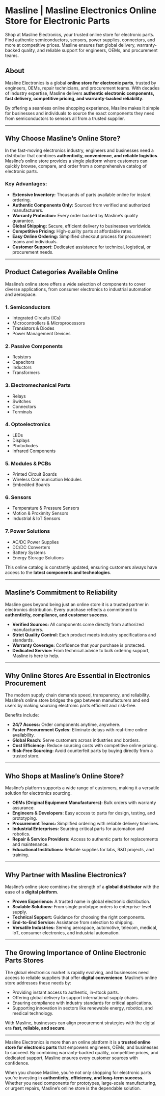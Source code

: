 # Masline | Masline Electronics Online Store for Electronic Parts
Shop at Masline Electronics, your trusted online store for electronic parts. Find authentic semiconductors, sensors, power supplies, connectors, and more at competitive prices. Masline ensures fast global delivery, warranty-backed quality, and reliable support for engineers, OEMs, and procurement teams.

## About
Masline Electronics is a global **online store for electronic parts**, trusted by engineers, OEMs, repair technicians, and procurement teams. With decades of industry expertise, Masline delivers **authentic electronic components, fast delivery, competitive pricing, and warranty-backed reliability**.  

By offering a seamless online shopping experience, Masline makes it simple for businesses and individuals to source the exact components they need from semiconductors to sensors all from a trusted supplier.

---

## Why Choose Masline’s Online Store?

In the fast-moving electronics industry, engineers and businesses need a distributor that combines **authenticity, convenience, and reliable logistics**. Masline’s online store provides a single platform where customers can quickly browse, compare, and order from a comprehensive catalog of electronic parts.  

### Key Advantages:
- **Extensive Inventory:** Thousands of parts available online for instant ordering.  
- **Authentic Components Only:** Sourced from verified and authorized manufacturers.  
- **Warranty Protection:** Every order backed by Masline’s quality guarantee.  
- **Global Shipping:** Secure, efficient delivery to businesses worldwide.  
- **Competitive Pricing:** High-quality parts at affordable rates.  
- **Easy Online Ordering:** Simplified checkout process for procurement teams and individuals.  
- **Customer Support:** Dedicated assistance for technical, logistical, or procurement needs.  

---

## Product Categories Available Online
Masline’s online store offers a wide selection of components to cover diverse applications, from consumer electronics to industrial automation and aerospace.  

### 1. **Semiconductors**
- Integrated Circuits (ICs)  
- Microcontrollers & Microprocessors  
- Transistors & Diodes  
- Power Management Devices  

### 2. **Passive Components**
- Resistors  
- Capacitors  
- Inductors  
- Transformers  

### 3. **Electromechanical Parts**
- Relays  
- Switches  
- Connectors  
- Terminals  

### 4. **Optoelectronics**
- LEDs  
- Displays  
- Photodiodes  
- Infrared Components  

### 5. **Modules & PCBs**
- Printed Circuit Boards  
- Wireless Communication Modules  
- Embedded Boards  

### 6. **Sensors**
- Temperature & Pressure Sensors  
- Motion & Proximity Sensors  
- Industrial & IoT Sensors  

### 7. **Power Solutions**
- AC/DC Power Supplies  
- DC/DC Converters  
- Battery Systems  
- Energy Storage Solutions  

This online catalog is constantly updated, ensuring customers always have access to the **latest components and technologies**.

---

## Masline’s Commitment to Reliability
Masline goes beyond being just an online store it is a trusted partner in electronics distribution. Every purchase reflects a commitment to **authenticity, compliance, and customer success**.  

- **Verified Sources:** All components come directly from authorized manufacturers.  
- **Strict Quality Control:** Each product meets industry specifications and standards.  
- **Warranty Coverage:** Confidence that your purchase is protected.  
- **Dedicated Service:** From technical advice to bulk ordering support, Masline is here to help.  

---

## Why Online Stores Are Essential in Electronics Procurement
The modern supply chain demands speed, transparency, and reliability. Masline’s online store bridges the gap between manufacturers and end users by making sourcing electronic parts efficient and risk-free.  

Benefits include:  
- **24/7 Access:** Order components anytime, anywhere.  
- **Faster Procurement Cycles:** Eliminate delays with real-time online availability.  
- **Global Reach:** Serve customers across industries and borders.  
- **Cost Efficiency:** Reduce sourcing costs with competitive online pricing.  
- **Risk-Free Sourcing:** Avoid counterfeit parts by buying directly from a trusted store.  

---

## Who Shops at Masline’s Online Store?
Masline’s platform supports a wide range of customers, making it a versatile solution for electronics sourcing.  

- **OEMs (Original Equipment Manufacturers):** Bulk orders with warranty assurance.  
- **Engineers & Developers:** Easy access to parts for design, testing, and prototyping.  
- **Procurement Teams:** Simplified ordering with reliable delivery timelines.  
- **Industrial Enterprises:** Sourcing critical parts for automation and robotics.  
- **Repair & Service Providers:** Access to authentic parts for replacements and maintenance.  
- **Educational Institutions:** Reliable supplies for labs, R&D projects, and training.  

---

## Why Partner with Masline Electronics?
Masline’s online store combines the strength of a **global distributor** with the ease of a **digital platform**.  

- **Proven Experience:** A trusted name in global electronic distribution.  
- **Scalable Solutions:** From single prototype orders to enterprise-level supply.  
- **Technical Support:** Guidance for choosing the right components.  
- **End-to-End Service:** Assistance from selection to shipping.  
- **Versatile Industries:** Serving aerospace, automotive, telecom, medical, IoT, consumer electronics, and industrial automation.  

---

## The Growing Importance of Online Electronic Parts Stores
The global electronics market is rapidly evolving, and businesses need access to reliable suppliers that offer **digital convenience**. Masline’s online store addresses these needs by:  

- Providing instant access to authentic, in-stock parts.  
- Offering global delivery to support international supply chains.  
- Ensuring compliance with industry standards for critical applications.  
- Supporting innovation in sectors like renewable energy, robotics, and medical technology.  

With Masline, businesses can align procurement strategies with the digital era **fast, reliable, and secure**.

---

Masline Electronics is more than an online platform it is a **trusted online store for electronic parts** that empowers engineers, OEMs, and businesses to succeed. By combining warranty-backed quality, competitive prices, and dedicated support, Masline ensures every customer sources with confidence.  

When you choose Masline, you’re not only shopping for electronic parts you’re investing in **authenticity, efficiency, and long-term success**. Whether you need components for prototypes, large-scale manufacturing, or urgent repairs, Masline’s online store is the dependable solution. 
